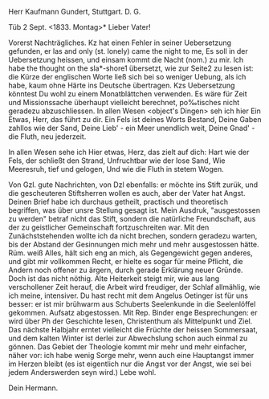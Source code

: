 Herr Kaufmann Gundert, Stuttgart. D. G.

 Tüb 2 Sept. <1833. Montag>*
Lieber Vater!

Vorerst Nachträgliches. Kz hat einen Fehler in seiner Uebersetzung gefunden, er las and only (st. lonely) came the night to me, Es soll in der Uebersetzung heissen, und einsam kommt die Nacht (nom.) zu mir. Ich habe the thought on the sla*-shore1 übersetzt, wie zur Seite2 zu lesen ist: die Kürze der englischen Worte ließ sich bei so weniger Uebung, als ich habe, kaum ohne Härte ins Deutsche übertragen. Kzs Uebersetzung könntest Du wohl zu einem Monatblättchen verwenden. Es wäre für Zeit und Missionssache überhaupt vielleicht berechnet, po‰tisches nicht geradezu abzuschliessen. 
 In allen Wesen <object's Dingen> seh ich hier
 Ein Etwas, Herr, das führt zu dir.
 Ein Fels ist deines Worts Bestand,
 Deine Gaben zahllos wie der Sand,
 Deine Lieb' - ein Meer unendlich weit,
 Deine Gnad' - die Fluth, neu jederzeit.

 In allen Wesen sehe ich
 Hier etwas, Herz, das zielt auf dich:
 Hart wie der Fels, der schließt den Strand,
 Unfruchtbar wie der lose Sand,
 Wie Meeresruh, tief und gelogen,
 Und wie die Fluth in stetem Wogen.

Von Gzl. gute Nachrichten, von Dzl ebenfalls: er möchte ins Stift zurük, und die gescheuteren Stiftsherren wollen es auch, aber der Vater hat Angst. Deinen Brief habe ich durchaus getheilt, practisch und theoretisch begriffen, was über unsre Stellung gesagt ist. Mein Ausdruk, "ausgestossen zu werden" betraf nicht das Stift, sondern die natürliche Freundschaft, aus der zu geistlicher Gemeinschaft fortzuschreiten war. Mit den Zunächststehenden wollte ich da nicht brechen, sondern geradezu warten, bis der Abstand der Gesinnungen mich mehr und mehr ausgestossen hätte. Rüm. weiß Alles, hält sich eng an mich, als Gegengewicht gegen anderes, und gibt mir vollkommen Recht, er hielte es sogar für meine Pflicht, die Andern noch offener zu ärgern, durch gerade Erklärung neuer Gründe. Doch ist das nicht nöthig. Alte Heiterkeit steigt mir, wie aus lang verschollener Zeit herauf, die Arbeit wird freudiger, der Schlaf allmählig, wie ich meine, intensiver. Du hast recht mit dem Angelus Oetinger ist für uns besser: er ist mir brühwarm aus Schuberts Seelenkunde in die Seelenlöffel gekommen. Aufsatz abgestossen. Mit Rep. Binder enge Besprechungen: er wird über Ph der Geschichte lesen, Christenthum als Mittelpunkt und Ziel. Das nächste Halbjahr erntet vielleicht die Früchte der heissen Sommersaat, und dem kalten Winter ist derlei zur Abwechslung schon auch einmal zu gönnen. Das Gebiet der Theologie kommt mir mehr und mehr einfacher, näher vor: ich habe wenig Sorge mehr, wenn auch eine Hauptangst immer im Herzen bleibt (es ist eigentlich nur die Angst vor der Angst, wie sei bei jedem Anderswerden seyn wird.) Lebe wohl.

 Dein Hermann.
